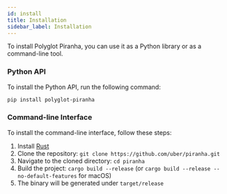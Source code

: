 ```yaml
---
id: install
title: Installation
sidebar_label: Installation
---
```


To install Polyglot Piranha, you can use it as a Python library or as a command-line tool.

### Python API

To install the Python API, run the following command:

```bash
pip install polyglot-piranha
```

### Command-line Interface

To install the command-line interface, follow these steps:

1. Install [Rust](https://www.rust-lang.org/tools/install)
2. Clone the repository: `git clone https://github.com/uber/piranha.git`
3. Navigate to the cloned directory: `cd piranha`
4. Build the project: `cargo build --release` (or `cargo build --release --no-default-features` for macOS)
5. The binary will be generated under `target/release`
